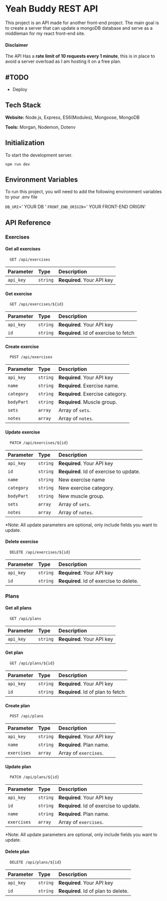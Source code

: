 # Yeah Buddy REST API

This project is an API made for another front-end project. The main goal is to create a server that can update a mongoDB database and serve as a middleman for my react front-end site.

#### Disclaimer

The API Has a **rate limit of 10 requests every 1 minute**, this is in place to avoid a server overload as I am hosting it on a free plan.

## #TODO

- Deploy

## Tech Stack

**Website:** Node.js, Express, ES6(Modules), Mongoose, MongoDB

**Tools:** Morgan, Nodemon, Dotenv

## Initialization

To start the development server.

```
npm run dev
```

## Environment Variables

To run this project, you will need to add the following environment variables to your .env file

`DB_URI`=' YOUR DB <mongodb> '
`FRONT_END_ORIGIN`=' YOUR FRONT-END ORIGIN'

## API Reference

### Exercises

#### Get all exercises

```http
  GET /api/exercises
```

| Parameter | Type     | Description                |
| :-------- | :------- | :------------------------- |
| `api_key` | `string` | **Required**. Your API key |

#### Get exercise

```http
  GET /api/exercises/${id}
```

| Parameter | Type     | Description                           |
| :-------- | :------- | :------------------------------------ |
| `api_key` | `string` | **Required**. Your API key            |
| `id`      | `string` | **Required**. Id of exercise to fetch |

#### Create exercise

```http
  POST /api/exercises
```

| Parameter  | Type     | Description                      |
| :--------- | :------- | :------------------------------- |
| `api_key`  | `string` | **Required**. Your API key       |
| `name`     | `string` | **Required**. Exercise name.     |
| `category` | `string` | **Required**. Exercise category. |
| `bodyPart` | `string` | **Required**. Muscle group.      |
| `sets`     | `array`  | Array of `sets`.                 |
| `notes`    | `array`  | Array of `notes`.                |

#### Update exercise

```http
  PATCH /api/exercises/${id}
```

| Parameter  | Type     | Description                             |
| :--------- | :------- | :-------------------------------------- |
| `api_key`  | `string` | **Required**. Your API key              |
| `id`       | `string` | **Required**. Id of exercise to update. |
| `name`     | `string` | New exercise name                       |
| `category` | `string` | New exercise category.                  |
| `bodyPart` | `string` | New muscle group.                       |
| `sets`     | `array`  | Array of `sets`.                        |
| `notes`    | `array`  | Array of `notes`.                       |

\*Note: All update parameters are optional, only include fields you want to update.

#### Delete exercise

```http
  DELETE /api/exercises/${id}
```

| Parameter | Type     | Description                             |
| :-------- | :------- | :-------------------------------------- |
| `api_key` | `string` | **Required**. Your API key              |
| `id`      | `string` | **Required**. Id of exercise to delete. |

### Plans

#### Get all plans

```http
  GET /api/plans
```

| Parameter | Type     | Description                |
| :-------- | :------- | :------------------------- |
| `api_key` | `string` | **Required**. Your API key |

#### Get plan

```http
  GET /api/plans/${id}
```

| Parameter | Type     | Description                       |
| :-------- | :------- | :-------------------------------- |
| `api_key` | `string` | **Required**. Your API key        |
| `id`      | `string` | **Required**. Id of plan to fetch |

#### Create plan

```http
  POST /api/plans
```

| Parameter   | Type     | Description                |
| :---------- | :------- | :------------------------- |
| `api_key`   | `string` | **Required**. Your API key |
| `name`      | `string` | **Required**. Plan name.   |
| `exercises` | `array`  | Array of `exercises`.      |

#### Update plan

```http
  PATCH /api/plans/${id}
```

| Parameter   | Type     | Description                             |
| :---------- | :------- | :-------------------------------------- |
| `api_key`   | `string` | **Required**. Your API key              |
| `id`        | `string` | **Required**. Id of exercise to update. |
| `name`      | `string` | **Required**. Plan name.                |
| `exercises` | `array`  | Array of `exercises`.                   |

\*Note: All update parameters are optional, only include fields you want to update.

#### Delete plan

```http
  DELETE /api/plans/${id}
```

| Parameter | Type     | Description                         |
| :-------- | :------- | :---------------------------------- |
| `api_key` | `string` | **Required**. Your API key          |
| `id`      | `string` | **Required**. Id of plan to delete. |
